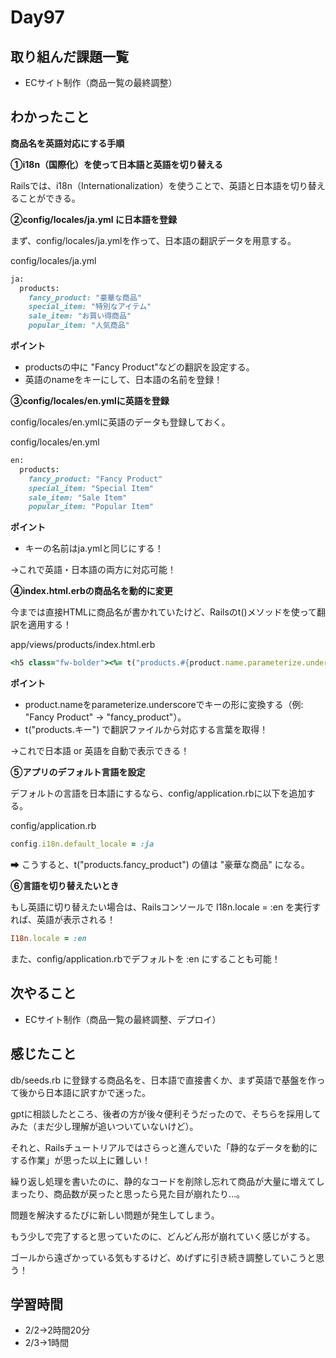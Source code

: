 # Day97
## 取り組んだ課題一覧
- ECサイト制作（商品一覧の最終調整）
## わかったこと
**商品名を英語対応にする手順**
 
**①i18n（国際化）を使って日本語と英語を切り替える**
 
Railsでは、i18n（Internationalization）を使うことで、英語と日本語を切り替えることができる。
 
**②config/locales/ja.yml に日本語を登録**
 
まず、config/locales/ja.ymlを作って、日本語の翻訳データを用意する。
 
config/locales/ja.yml

``` ruby
ja:
  products:
    fancy_product: "豪華な商品"
    special_item: "特別なアイテム"
    sale_item: "お買い得商品"
    popular_item: "人気商品"
```
 
**ポイント**
 
* productsの中に "Fancy Product"などの翻訳を設定する。
* 英語のnameをキーにして、日本語の名前を登録！
 
**③config/locales/en.ymlに英語を登録**
 
config/locales/en.ymlに英語のデータも登録しておく。
 
config/locales/en.yml

``` ruby
en:
  products:
    fancy_product: "Fancy Product"
    special_item: "Special Item"
    sale_item: "Sale Item"
    popular_item: "Popular Item"
```
 
**ポイント**
 
* キーの名前はja.ymlと同じにする！
 
→これで英語・日本語の両方に対応可能！
 
**④index.html.erbの商品名を動的に変更**
 
今までは直接HTMLに商品名が書かれていたけど、Railsのt()メソッドを使って翻訳を適用する！
 
app/views/products/index.html.erb
 
``` ruby
<h5 class="fw-bolder"><%= t("products.#{product.name.parameterize.underscore}") %></h5>
```
  
**ポイント**
 
* product.nameをparameterize.underscoreでキーの形に変換する（例: "Fancy Product" → "fancy_product"）。
* t("products.キー") で翻訳ファイルから対応する言葉を取得！
 
→これで日本語 or 英語を自動で表示できる！
 
**⑤アプリのデフォルト言語を設定**
 
デフォルトの言語を日本語にするなら、config/application.rbに以下を追加する。
 
config/application.rb
 
``` ruby
config.i18n.default_locale = :ja
```
 
➡ こうすると、t("products.fancy_product") の値は "豪華な商品" になる。
 
**⑥言語を切り替えたいとき**
 
もし英語に切り替えたい場合は、Railsコンソールで I18n.locale = :en を実行すれば、英語が表示される！
 
``` ruby
I18n.locale = :en
```
 
また、config/application.rbでデフォルトを :en にすることも可能！
## 次やること
- ECサイト制作（商品一覧の最終調整、デプロイ）
## 感じたこと
db/seeds.rb に登録する商品名を、日本語で直接書くか、まず英語で基盤を作って後から日本語に訳すかで迷った。
 
gptに相談したところ、後者の方が後々便利そうだったので、そちらを採用してみた（まだ少し理解が追いついていないけど）。
 
それと、Railsチュートリアルではさらっと進んでいた「静的なデータを動的にする作業」が思った以上に難しい！
 
繰り返し処理を書いたのに、静的なコードを削除し忘れて商品が大量に増えてしまったり、商品数が戻ったと思ったら見た目が崩れたり…。
 
問題を解決するたびに新しい問題が発生してしまう。
 
もう少しで完了すると思っていたのに、どんどん形が崩れていく感じがする。
 
ゴールから遠ざかっている気もするけど、めげずに引き続き調整していこうと思う！
## 学習時間
- 2/2→2時間20分
- 2/3→1時間
